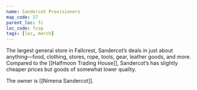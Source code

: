 ```yaml
---
name: Sandercot Provisioners
map_code: 27
parent_loc: fc
loc_code: fcsp
tags: [loc, merch]
---
```

The largest general store in Fallcrest, Sandercot’s deals in just about anything—food, clothing, stores, rope, tools, gear, leather goods, and more. Compared to the [[Halfmoon Trading House]], Sandercot’s has slightly cheaper prices but goods of somewhat lower quality.

The owner is [[Nimena Sandercot]].